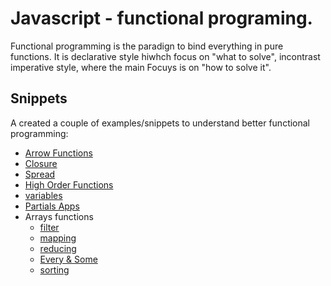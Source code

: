 # Javascript - functional programing.

Functional programming is the paradign to bind everything in pure functions. It is declarative style hiwhch focus on "what to solve", incontrast imperative style, where the main Focuys is on "how to solve it".


## Snippets 
A created a couple of examples/snippets to understand better functional programming:

- [Arrow Functions](./functional/src/arrows_func.js)
- [Closure](./functional/src/closure.js)
- [Spread](./functional/src/spread.js)
- [High Order Functions](./functional/src/high_order_func.js)
- [variables](./functional/src/private_variable.js)
- [Partials Apps](./functional/src/partial_currying_app.js)
- Arrays functions
  - [filter](./functional/src/filter.js)
  - [mapping](./functional/src/mapping.js)
  - [reducing](./functional/src/reducing.js)
  - [Every & Some](./functional/src/every_some.js)
  - [sorting](./functional/src/sorting.js)
  
